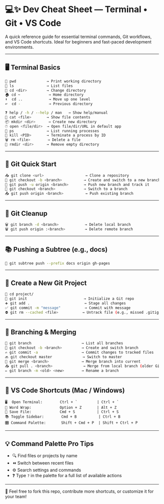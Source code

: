 # 💻✨ Dev Cheat Sheet — Terminal • Git • VS Code

A quick reference guide for essential terminal commands, Git workflows, and VS Code shortcuts. Ideal for beginners and fast-paced development environments.

---

## 🖥️ Terminal Basics

```bash
📂 pwd              → Print working directory
📁 ls               → List files
🚪 cd <dir>         → Change directory
🏠 cd ~             → Home directory
⬆️  cd ..            → Move up one level
↩️  cd -             → Previous directory

❓ help / -h / --help / man   → Show help/manual
📄 cat <file>       → Show file contents
📦 mkdir <dir>      → Create new directory
🖱️ open <file/dir>  → Open file/dir/URL in default app
👀 ps               → List running processes
🛑 kill <PID>       → Terminate a process by ID
🗑️ rm <file>        → Delete a file
🧹 rmdir <dir>      → Remove empty directory
```

---

## 🌱 Git Quick Start

```bash
📥 git clone <url>                   → Clone a repository
🌿 git checkout -b <branch>          → Create and switch to a new branch
🚀 git push -u origin <branch>       → Push new branch and track it
🔀 git checkout <branch>             → Switch to a branch
📤 git push origin <branch>          → Push existing branch
```

---

## 🧹 Git Cleanup

```bash
🗑️ git branch -d <branch>            → Delete local branch
🗑️ git push origin :<branch>         → Delete remote branch
```

---

## 📚 Pushing a Subtree (e.g., docs)

```bash
📂 git subtree push --prefix docs origin gh-pages
```

---

## 🚧 Create a New Git Project

```bash
📁 cd project/
🧱 git init                          → Initialize a Git repo
➕ git add .                         → Stage all changes
✅ git commit -m "message"           → Commit with message
⛔ git rm --cached <file>           → Untrack file (e.g., missed .gitignore)
```

---

## 🌳 Branching & Merging

```bash
🌿 git branch                       → List all branches
🌱 git checkout -b <branch>         → Create and switch branch
✍️ git commit -a                    → Commit changes to tracked files
🔙 git checkout master              → Switch to master
🔗 git merge <branch>               → Merge branch into current
📥 git pull . <branch>              → Merge from local branch (older Git versions)
✏️ git branch -m <old> <new>        → Rename a branch
```

---

## 🧠 VS Code Shortcuts (Mac / Windows)

```plaintext
🖥️  Open Terminal:        Ctrl + `         | Ctrl + `
🧵 Word Wrap:             Option + Z       | Alt + Z
💾 Save File:             Cmd + S          | Ctrl + S
📚 Toggle Sidebar:        Cmd + B          | Ctrl + B
🎛️ Command Palette:       Shift + Cmd + P  | Shift + Ctrl + P
```

---

## 💡 Command Palette Pro Tips

- 🔍 Find files or projects by name
- ⏪ Switch between recent files
- ⚙️ Search settings and commands
- ❓ Type `?` in the palette for a full list of available actions

---

🧾 Feel free to fork this repo, contribute more shortcuts, or customize it for your team!
